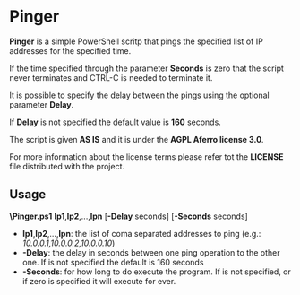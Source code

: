 # Pinger
**Pinger** is a simple PowerShell scritp that pings the specified list of IP addresses for the specified time.

If the time specified through the parameter **Seconds** is zero that the script never terminates and CTRL-C is needed to terminate it.

It is possible to specify the delay between the pings using the optional parameter **Delay**. 

If **Delay** is not specified the default value is **160** seconds.

The script is given **AS IS** and it is under the **AGPL Aferro license 3.0**.

For more information about the license terms please refer tot the **LICENSE** file distributed with the project.
## Usage

**\Pinger.ps1** **Ip1**,**Ip2**,...,**Ipn** [**-Delay** seconds] [**-Seconds** seconds]
- **Ip1**,**Ip2**,...,**Ipn**: the list of coma separated addresses to ping (e.g.: *10.0.0.1,10.0.0.2,10.0.0.10*)
- **-Delay**: the delay in seconds between one ping operation to the other one. If is not specified the default is 160 seconds
- **-Seconds**: for how long to do execute the program. If is not specified, or if zero is specified it will execute for ever.
